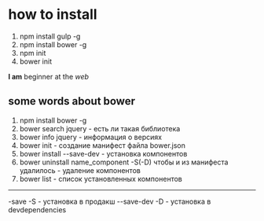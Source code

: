 # how to install


1. npm install gulp -g
2. npm install bower -g
3. npm init
4. bower init


**I am** beginner at the *web*

## some words about bower


1. npm install bower -g
2. bower search jquery - есть ли такая библиотека
3. bower info jquery - информация о версиях
4. bower init - создание манифест файла bower.json
5. bower install --save-dev - установка компонентов
6. bower uninstall name_component -S(-D) чтобы и из манифеста удалилось - удаление компонентов
7. bower list - список установленных компонентов
--- 
-save -S - установка в продакш
--save-dev -D - установка в devdependencies